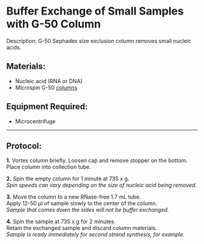 Buffer Exchange of Small Samples with G-50 Column
================================================================================
Description: G-50 Sephadex size exclusion column removes small nucleic acids.

Materials:
--------------------------------------------------------------------------------
  * Nucleic acid (RNA or DNA)
  * Microspin G-50 [columns](https://www.cytivalifesciences.com/en/us/shop/molecular-biology/purification/gel-filtration-columns/illustra-microspin-g-50-columns-p-00056)

Equipment Required:
--------------------------------------------------------------------------------
  * Microcentrifuge
  
___
Protocol:
--------------------------------------------------------------------------------
**1.** Vortex column briefly. Loosen cap and remove stopper on the bottom.<br/>
Place column into collection tube.

**2.** Spin the empty column for 1 minute at 735 x g.<br/>
_Spin speeds can vary depending on the size of nucleic acid being removed._
 
**3.** Move the column to a new RNase-free 1.7 mL tube.<br/>
Apply 12-50 µl of sample slowly to the center of the column.<br/>
_Sample that comes down the sides will not be buffer exchanged._

**4.** Spin the sample at 735 x g for 2 minutes.<br/>
Retain the exchanged sample and discard column materials.<br/>
_Sample is ready immediately for second strand synthesis, for example._

  
<!-- The text below creates dropdown lists for links to next steps or hyperlinks -->
